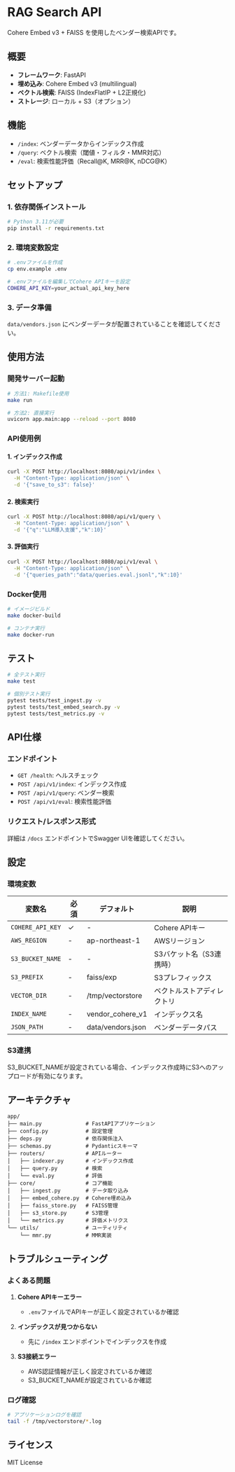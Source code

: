 # RAG Search API

Cohere Embed v3 + FAISS を使用したベンダー検索APIです。

## 概要

- **フレームワーク**: FastAPI
- **埋め込み**: Cohere Embed v3 (multilingual)
- **ベクトル検索**: FAISS (IndexFlatIP + L2正規化)
- **ストレージ**: ローカル + S3（オプション）

## 機能

- `/index`: ベンダーデータからインデックス作成
- `/query`: ベクトル検索（閾値・フィルタ・MMR対応）
- `/eval`: 検索性能評価（Recall@K, MRR@K, nDCG@K）

## セットアップ

### 1. 依存関係インストール

```bash
# Python 3.11が必要
pip install -r requirements.txt
```

### 2. 環境変数設定

```bash
# .envファイルを作成
cp env.example .env

# .envファイルを編集してCohere APIキーを設定
COHERE_API_KEY=your_actual_api_key_here
```

### 3. データ準備

`data/vendors.json` にベンダーデータが配置されていることを確認してください。

## 使用方法

### 開発サーバー起動

```bash
# 方法1: Makefile使用
make run

# 方法2: 直接実行
uvicorn app.main:app --reload --port 8080
```

### API使用例

#### 1. インデックス作成

```bash
curl -X POST http://localhost:8080/api/v1/index \
  -H "Content-Type: application/json" \
  -d '{"save_to_s3": false}'
```

#### 2. 検索実行

```bash
curl -X POST http://localhost:8080/api/v1/query \
  -H "Content-Type: application/json" \
  -d '{"q":"LLM導入支援","k":10}'
```

#### 3. 評価実行

```bash
curl -X POST http://localhost:8080/api/v1/eval \
  -H "Content-Type: application/json" \
  -d '{"queries_path":"data/queries.eval.jsonl","k":10}'
```

### Docker使用

```bash
# イメージビルド
make docker-build

# コンテナ実行
make docker-run
```

## テスト

```bash
# 全テスト実行
make test

# 個別テスト実行
pytest tests/test_ingest.py -v
pytest tests/test_embed_search.py -v
pytest tests/test_metrics.py -v
```

## API仕様

### エンドポイント

- `GET /health`: ヘルスチェック
- `POST /api/v1/index`: インデックス作成
- `POST /api/v1/query`: ベンダー検索
- `POST /api/v1/eval`: 検索性能評価

### リクエスト/レスポンス形式

詳細は `/docs` エンドポイントでSwagger UIを確認してください。

## 設定

### 環境変数

| 変数名 | 必須 | デフォルト | 説明 |
|--------|------|------------|------|
| `COHERE_API_KEY` | ✓ | - | Cohere APIキー |
| `AWS_REGION` | - | ap-northeast-1 | AWSリージョン |
| `S3_BUCKET_NAME` | - | - | S3バケット名（S3連携時） |
| `S3_PREFIX` | - | faiss/exp | S3プレフィックス |
| `VECTOR_DIR` | - | /tmp/vectorstore | ベクトルストアディレクトリ |
| `INDEX_NAME` | - | vendor_cohere_v1 | インデックス名 |
| `JSON_PATH` | - | data/vendors.json | ベンダーデータパス |

### S3連携

S3_BUCKET_NAMEが設定されている場合、インデックス作成時にS3へのアップロードが有効になります。

## アーキテクチャ

```
app/
├── main.py              # FastAPIアプリケーション
├── config.py            # 設定管理
├── deps.py              # 依存関係注入
├── schemas.py           # Pydanticスキーマ
├── routers/             # APIルーター
│   ├── indexer.py       # インデックス作成
│   ├── query.py         # 検索
│   └── eval.py          # 評価
├── core/                # コア機能
│   ├── ingest.py        # データ取り込み
│   ├── embed_cohere.py  # Cohere埋め込み
│   ├── faiss_store.py   # FAISS管理
│   ├── s3_store.py      # S3管理
│   └── metrics.py       # 評価メトリクス
└── utils/               # ユーティリティ
    └── mmr.py           # MMR実装
```

## トラブルシューティング

### よくある問題

1. **Cohere APIキーエラー**
   - `.env`ファイルでAPIキーが正しく設定されているか確認

2. **インデックスが見つからない**
   - 先に `/index` エンドポイントでインデックスを作成

3. **S3接続エラー**
   - AWS認証情報が正しく設定されているか確認
   - S3_BUCKET_NAMEが設定されているか確認

### ログ確認

```bash
# アプリケーションログを確認
tail -f /tmp/vectorstore/*.log
```

## ライセンス

MIT License
